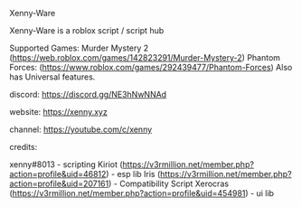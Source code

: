 Xenny-Ware 

Xenny-Ware is a roblox script / script hub

Supported Games:
Murder Mystery 2 (https://web.roblox.com/games/142823291/Murder-Mystery-2) Phantom Forces: (https://www.roblox.com/games/292439477/Phantom-Forces) Also has Universal features.

discord: https://discord.gg/NE3hNwNNAd

website: https://xenny.xyz

channel: https://youtube.com/c/xenny


credits:

xenny#8013 - scripting
Kiriot (https://v3rmillion.net/member.php?action=profile&uid=46812) - esp lib
Iris (https://v3rmillion.net/member.php?action=profile&uid=207161) - Compatibility Script
Xerocras (https://v3rmillion.net/member.php?action=profile&uid=454981) - ui lib

